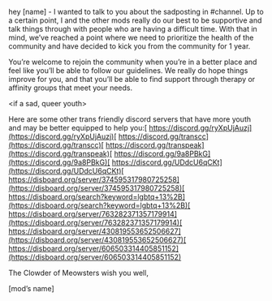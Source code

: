 hey [name] - I wanted to talk to you about the sadposting in #channel. Up to a certain point, I and the other mods really do our best to be supportive and talk things through with people who are having a difficult time. With that in mind, we’ve reached a point where we need to prioritize the health of the community and have decided to kick you from the community for 1 year. 

You’re welcome to rejoin the community when you’re in a better place and feel like you’ll be able to follow our guidelines. We really do hope things improve for you, and that you’ll be able to find support through therapy or affinity groups that meet your needs.



<if a sad, queer youth>

Here are some other trans friendly discord servers that have more youth and may be better equipped to help you:[ 
https://discord.gg/ryXpUjAuzj](https://discord.gg/ryXpUjAuzj)[ 
https://discord.gg/transcc](https://discord.gg/transcc)[ 
https://discord.gg/transpeak](https://discord.gg/transpeak)[ 
https://discord.gg/9a8PBkG](https://discord.gg/9a8PBkG)[ 
https://discord.gg/UDdcU6qCKt](https://discord.gg/UDdcU6qCKt)[ 
https://disboard.org/server/374595317980725258](https://disboard.org/server/374595317980725258)[ https://disboard.org/search?keyword=lgbtq+13%2B](https://disboard.org/search?keyword=lgbtq+13%2B)[ https://disboard.org/server/763282371357179914](https://disboard.org/server/763282371357179914)[ https://disboard.org/server/430819553652506627](https://disboard.org/server/430819553652506627)[ https://disboard.org/server/606503314405851152](https://disboard.org/server/606503314405851152)

The Clowder of Meowsters wish you well,

[mod’s name]